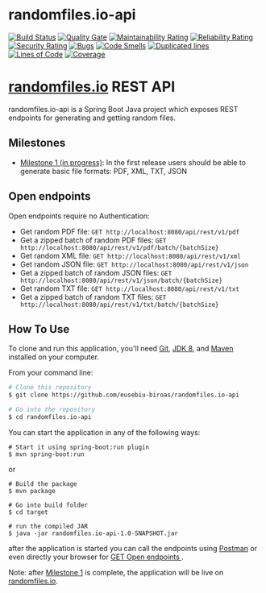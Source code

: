 # randomfiles.io-api
[![Build Status](https://travis-ci.org/eusebiu-biroas/randomfiles.io-api.svg?branch=master)](https://travis-ci.org/eusebiu-biroas/randomfiles.io-api) [![Quality Gate](https://sonarcloud.io/api/project_badges/measure?project=randomfiles.io%3Arandomfiles.io-api&metric=alert_status)](https://sonarcloud.io/dashboard?id=randomfiles.io%3Arandomfiles.io-api) [![Maintainability Rating](https://sonarcloud.io/api/project_badges/measure?project=randomfiles.io%3Arandomfiles.io-api&metric=sqale_rating)](https://sonarcloud.io/dashboard?id=randomfiles.io%3Arandomfiles.io-api) [![Reliability Rating](https://sonarcloud.io/api/project_badges/measure?project=randomfiles.io%3Arandomfiles.io-api&metric=reliability_rating)](https://sonarcloud.io/dashboard?id=randomfiles.io%3Arandomfiles.io-api) [![Security Rating](https://sonarcloud.io/api/project_badges/measure?project=randomfiles.io%3Arandomfiles.io-api&metric=security_rating)](https://sonarcloud.io/dashboard?id=randomfiles.io%3Arandomfiles.io-api) [![Bugs](https://sonarcloud.io/api/project_badges/measure?project=randomfiles.io%3Arandomfiles.io-api&metric=bugs)](https://sonarcloud.io/dashboard?id=randomfiles.io%3Arandomfiles.io-api) [![Code Smells](https://sonarcloud.io/api/project_badges/measure?project=randomfiles.io%3Arandomfiles.io-api&metric=code_smells
)](https://sonarcloud.io/dashboard?id=randomfiles.io%3Arandomfiles.io-api) [![Duplicated lines](https://sonarcloud.io/api/project_badges/measure?project=randomfiles.io%3Arandomfiles.io-api&metric=duplicated_lines_density
)](https://sonarcloud.io/dashboard?id=randomfiles.io%3Arandomfiles.io-api) [![Lines of Code](https://sonarcloud.io/api/project_badges/measure?project=randomfiles.io%3Arandomfiles.io-api&metric=ncloc
)](https://sonarcloud.io/dashboard?id=randomfiles.io%3Arandomfiles.io-api) [![Coverage](https://sonarcloud.io/api/project_badges/measure?project=randomfiles.io%3Arandomfiles.io-api&metric=coverage
)](https://sonarcloud.io/dashboard?id=randomfiles.io%3Arandomfiles.io-api) 

# [randomfiles.io](http://randomfiles.io) REST API

randomfiles.io-api is a Spring Boot Java project which exposes REST endpoints for generating and getting random files.

## Milestones

- [Milestone 1 (in progress)](https://github.com/eusebiu-biroas/randomfiles.io-api/milestone/1): In the first release
 users should be able to generate basic file formats: PDF, XML, TXT, JSON
                                                                                   
## Open endpoints

Open endpoints require no Authentication:
* Get random PDF file: `GET http://localhost:8080/api/rest/v1/pdf`
* Get a zipped batch of random PDF files: `GET http://localhost:8080/api/rest/v1/pdf/batch/{batchSize}`
* Get random XML file: `GET http://localhost:8080/api/rest/v1/xml`
* Get random JSON file: `GET http://localhost:8080/api/rest/v1/json`
* Get a zipped batch of random JSON files: `GET http://localhost:8080/api/rest/v1/json/batch/{batchSize}`
* Get random TXT file: `GET http://localhost:8080/api/rest/v1/txt`
* Get a zipped batch of random TXT files: `GET http://localhost:8080/api/rest/v1/txt/batch/{batchSize}`

## How To Use

To clone and run this application, you'll need [Git](https://git-scm.com), 
[JDK 8](http://www.oracle.com/technetwork/java/javase/downloads/jdk8-downloads-2133151.html),
 and [Maven](https://maven.apache.org/download.cgi) installed on your computer. 

From your command line:

```bash
# Clone this repository
$ git clone https://github.com/eusebiu-biroas/randomfiles.io-api

# Go into the repository
$ cd randomfiles.io-api
```

You can start the application in any of the following ways:


```
# Start it using spring-boot:run plugin
$ mvn spring-boot:run
```

or

```
# Build the package
$ mvn package

# Go into build folder
$ cd target

# run the compiled JAR
$ java -jar randomfiles.io-api-1.0-SNAPSHOT.jar
```
after the application is started you can call the endpoints using [Postman](https://www.getpostman.com) or even
directly your browser for [GET Open endpoints ](#open-endpoints).  

Note: after [Milestone 1](https://github.com/eusebiu-biroas/randomfiles.io-api/milestone/1) is complete, the application
will be live on [randomfiles.io](http://randomfiles.io).
